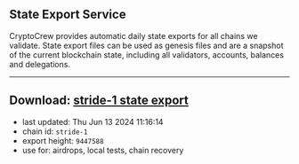 ## State Export Service
CryptoCrew provides automatic daily state exports for all chains we validate. State export files can be used as genesis files and are a snapshot of the current blockchain state, including all validators, accounts, balances and delegations.

---
**Download: [stride-1 state export](https://dl-eu2.ccvalidators.com/SERVICE/stride/stride-1_export_9447588.json)**
---

- last updated: Thu Jun 13 2024 11:16:14
- chain id: `stride-1`
- export height: `9447588`
- use for: airdrops, local tests, chain recovery
